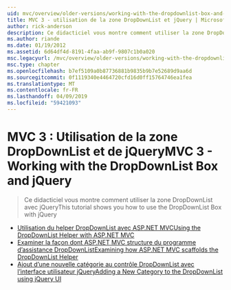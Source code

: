 ```yaml
---
uid: mvc/overview/older-versions/working-with-the-dropdownlist-box-and-jquery/index
title: MVC 3 - utilisation de la zone DropDownList et jQuery | Microsoft Docs
author: rick-anderson
description: Ce didacticiel vous montre comment utiliser la zone DropDownList avec jQuery
ms.author: riande
ms.date: 01/19/2012
ms.assetid: 6d64df4d-8191-4faa-ab9f-9807c1b0a020
msc.legacyurl: /mvc/overview/older-versions/working-with-the-dropdownlist-box-and-jquery
msc.type: chapter
ms.openlocfilehash: b7ef5109a0b87736881b9835b9b7e52689d9aa6d
ms.sourcegitcommit: 0f1119340e4464720cfd16d0ff15764746ea1fea
ms.translationtype: MT
ms.contentlocale: fr-FR
ms.lasthandoff: 04/09/2019
ms.locfileid: "59421093"
---
```

# <a name="mvc-3---working-with-the-dropdownlist-box-and-jquery"></a><span data-ttu-id="0be1d-103">MVC 3 : Utilisation de la zone DropDownList et de jQuery</span><span class="sxs-lookup"><span data-stu-id="0be1d-103">MVC 3 - Working with the DropDownList Box and jQuery</span></span>

> <span data-ttu-id="0be1d-104">Ce didacticiel vous montre comment utiliser la zone DropDownList avec jQuery</span><span class="sxs-lookup"><span data-stu-id="0be1d-104">This tutorial shows you how to use the DropDownList Box with jQuery</span></span>


- [<span data-ttu-id="0be1d-105">Utilisation du helper DropDownList avec ASP.NET MVC</span><span class="sxs-lookup"><span data-stu-id="0be1d-105">Using the DropDownList Helper with ASP.NET MVC</span></span>](using-the-dropdownlist-helper-with-aspnet-mvc.md)
- [<span data-ttu-id="0be1d-106">Examiner la façon dont ASP.NET MVC structure du programme d’assistance DropDownList</span><span class="sxs-lookup"><span data-stu-id="0be1d-106">Examining how ASP.NET MVC scaffolds the DropDownList Helper</span></span>](examining-how-aspnet-mvc-scaffolds-the-dropdownlist-helper.md)
- [<span data-ttu-id="0be1d-107">Ajout d’une nouvelle catégorie au contrôle DropDownList avec l’interface utilisateur jQuery</span><span class="sxs-lookup"><span data-stu-id="0be1d-107">Adding a New Category to the DropDownList using jQuery UI</span></span>](adding-a-new-category-to-the-dropdownlist-using-jquery-ui.md)
